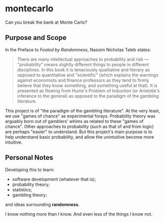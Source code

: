 # montecarlo
Can you break the bank at Monte Carlo?

## Purpose and Scope
In the Preface to *Fooled by Randomness*, Nassim Nicholas Taleb states:

> There are many intellectual approaches to probability and risk — "probability" means slightly different things to people in different disciplines. In this book it is tenaciously qualitative and literary as opposed to quantitative and "scientific" (which explains the warnings against economists and finance professors as they tend to firmly believe that they know something, and something useful at that). It is presented as flowing from Hume's Problem of Induction (or Aristotle's inference to the general) as opposed to the paradigm of the gambling literature.

This project is of "the paradigm of the gambling literature". At the very least, we use "games of chance" as experimental forays. Probability theory was arguably born out of gamblers' whims as related to these "games of chance". Other approaches to probability (such as that of and from logic) are perhaps "easier" to understand. But this project's main purpose is to help understand basic probability, and allow the unintuitive become more intuitive.

## Personal Notes
Developing this to learn:
* software development (whatever that is);
* probability theory;
* statistics;
* gambling theory;

and ideas surrounding **randomness**.

I know nothing more than I know. And even less of the things I know not.
